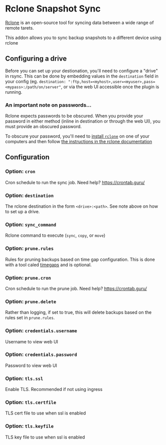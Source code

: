 # Rclone Snapshot Sync

[Rclone](https://rclone.org) is an open-source tool for syncing data between a wide range of remote tarets.

This addon allows you to sync backup snapshots to a different device using rclone

## Configuring a drive

Before you can set up your destionation, you'll need to configure a "drive" in rsync. This can be done by embedding values in the `destination` field in your config (eg. `destination: ":ftp,host=<myhost>,user=<myuser>,pass=<mypass>:/path/on/server"`, or via the web UI accessible once the plugin is running.

### An important note on passwords...
Rclone expects passwords to be obscured. When you provide your password in either method (inline in destination or through the web UI), you must provide an obscured password.

To obscure your password, you'll need to [install `rclone`](https://rclone.org/install/) on one of your computers and then follow [the instructions in the rclone documentation](https://rclone.org/commands/rclone_obscure/)

## Configuration

### Option: `cron`

Cron schedule to run the sync job. Need help? https://crontab.guru/

### Option: `destination`

The rclone destination in the form `<drive>:<path>`. See note above on how to set up a drive.

### Option: `sync_command`

Rclone command to execute (`sync`, `copy`, or `move`)

### Option: `prune.rules`

Rules for pruning backups based on time gap configuration. This is done with a tool caled [timegaps](https://gehrcke.de/timegaps/) and is optional.

### Option: `prune.cron`

Cron schedule to run the prune job. Need help? https://crontab.guru/

### Option: `prune.delete`

Rather than logging, if set to true, this will delete backups based on the rules set in `prune.rules`.

### Option: `credentials.username`

Username to view web UI

### Option: `credentials.password`

Password to view web UI

### Option: `tls.ssl`

Enable TLS. Recommended if not using ingress

### Option: `tls.certfile`

TLS cert file to use when ssl is enabled

### Option: `tls.keyfile`

TLS key file to use when ssl is enabled

